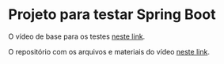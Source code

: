 # Projeto para testar Spring Boot

O vídeo de base para os testes [neste link](https://www.youtube.com/watch?v=D4frmIHAxEY&t=1896s&ab_channel=DevSuperior).

O repositório com os arquivos e materiais do vídeo [neste link](https://github.com/devsuperior/java-web-spring-2022).
